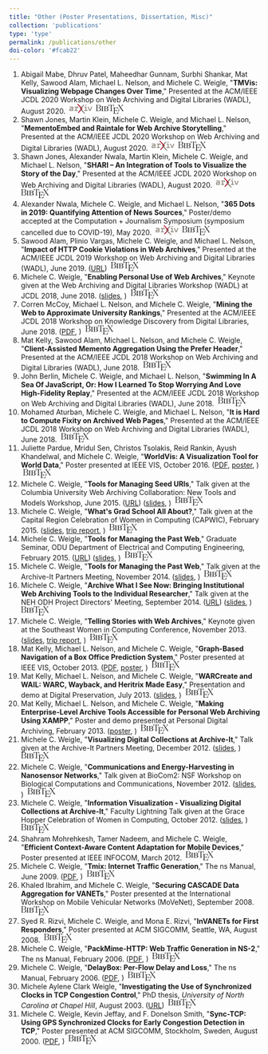 ```yaml
---
title: "Other (Poster Presentations, Dissertation, Misc)"
collection: 'publications'
type: 'type'
permalink: /publications/other
doi-color: '#fcab22'
---
```

1. Abigail Mabe, Dhruv Patel, Maheedhar Gunnam, Surbhi Shankar, Mat Kelly, Sawood Alam, Michael L. Nelson, and Michele C. Weigle, "**TMVis: Visualizing Webpage Changes Over Time**," Presented at the ACM/IEEE JCDL 2020 Workshop on Web Archiving and Digital Libraries (WADL), August 2020. &nbsp;<a href='https://arxiv.org/abs/2006.02487' target='_blank' class='btn btn--mcwpub'><img src='../images/arxiv-logo-20px-high.png'/></a> &nbsp;<a href='/publications/bibtex#mabe-wadl20' target='_blank' class='btn btn--mcwpub'><img src='../images/BibTeX_logo-18px-high.png'/></a>
1. Shawn Jones, Martin Klein, Michele C. Weigle, and Michael L. Nelson, "**MementoEmbed and Raintale for Web Archive Storytelling**," Presented at the ACM/IEEE JCDL 2020 Workshop on Web Archiving and Digital Libraries (WADL), August 2020. &nbsp;<a href='http://arxiv.org/abs/2008.00137' target='_blank' class='btn btn--mcwpub'><img src='../images/arxiv-logo-20px-high.png'/></a> &nbsp;<a href='/publications/bibtex#jones-wadl20a' target='_blank' class='btn btn--mcwpub'><img src='../images/BibTeX_logo-18px-high.png'/></a>
1. Shawn Jones, Alexander Nwala, Martin Klein, Michele C. Weigle, and Michael L. Nelson, "**SHARI – An Integration of Tools to Visualize the Story of the Day**," Presented at the ACM/IEEE JCDL 2020 Workshop on Web Archiving and Digital Libraries (WADL), August 2020. &nbsp;<a href='http://arxiv.org/abs/2008.00139' target='_blank' class='btn btn--mcwpub'><img src='../images/arxiv-logo-20px-high.png'/></a> &nbsp;<a href='/publications/bibtex#jones-wadl20b' target='_blank' class='btn btn--mcwpub'><img src='../images/BibTeX_logo-18px-high.png'/></a>
1. Alexander Nwala, Michele C. Weigle, and Michael L. Nelson, "**365 Dots in 2019: Quantifying Attention of News Sources**," Poster/demo accepted at the Computation + Journalism Symposium (symposium cancelled due to COVID-19), May 2020. &nbsp;<a href='https://arxiv.org/abs/2003.09989' target='_blank' class='btn btn--mcwpub'><img src='../images/arxiv-logo-20px-high.png'/></a> &nbsp;<a href='/publications/bibtex#nwala-cj20' target='_blank' class='btn btn--mcwpub'><img src='../images/BibTeX_logo-18px-high.png'/></a>
1. Sawood Alam, Plinio Vargas, Michele C. Weigle, and Michael L. Nelson, "**Impact of HTTP Cookie Violations in Web Archives**," Presented at the ACM/IEEE JCDL 2019 Workshop on Web Archiving and Digital Libraries (WADL), June 2019. ([URL](https://arxiv.org/abs/1906.07141)) &nbsp;<a href='/publications/bibtex#alam-arxiv19b' target='_blank' class='btn btn--mcwpub'><img src='../images/BibTeX_logo-18px-high.png'/></a>
1. Michele C. Weigle, "**Enabling Personal Use of Web Archives**," Keynote given at the Web Archiving and Digital Libraries Workshop (WADL) at JCDL 2018, June 2018. ([slides](https://www.slideshare.net/mweigle/enabling-personal-use-of-web-archives/), ) &nbsp;<a href='/publications/bibtex#weigle-wadl18' target='_blank' class='btn btn--mcwpub'><img src='../images/BibTeX_logo-18px-high.png'/></a>
1. Corren McCoy, Michael L. Nelson, and Michele C. Weigle, "**Mining the Web to Approximate University Rankings**," Presented at the ACM/IEEE JCDL 2018 Workshop on Knowledge Discovery from Digital Libraries, June 2018. ([PDF](https://www.cs.odu.edu/~mweigle/papers/mccoy-kddl18.pdf), ) &nbsp;<a href='/publications/bibtex#mccoy-kddl18' target='_blank' class='btn btn--mcwpub'><img src='../images/BibTeX_logo-18px-high.png'/></a>
1. Mat Kelly, Sawood Alam, Michael L. Nelson, and Michele C. Weigle, "**Client-Assisted Memento Aggregation Using the Prefer Header**," Presented at the ACM/IEEE JCDL 2018 Workshop on Web Archiving and Digital Libraries (WADL), June 2018. &nbsp;<a href='/publications/bibtex#kelly-wadl18' target='_blank' class='btn btn--mcwpub'><img src='../images/BibTeX_logo-18px-high.png'/></a>
1. John Berlin, Michele C. Weigle, and Michael L. Nelson, "**Swimming In A Sea Of JavaScript, Or: How I Learned To Stop Worrying And Love High-Fidelity Replay**," Presented at the ACM/IEEE JCDL 2018 Workshop on Web Archiving and Digital Libraries (WADL), June 2018. &nbsp;<a href='/publications/bibtex#berlin-wadl18' target='_blank' class='btn btn--mcwpub'><img src='../images/BibTeX_logo-18px-high.png'/></a>
1. Mohamed Aturban, Michele C. Weigle, and Michael L. Nelson, "**It is Hard to Compute Fixity on Archived Web Pages**," Presented at the ACM/IEEE JCDL 2018 Workshop on Web Archiving and Digital Libraries (WADL), June 2018. &nbsp;<a href='/publications/bibtex#aturban-wadl18' target='_blank' class='btn btn--mcwpub'><img src='../images/BibTeX_logo-18px-high.png'/></a>
1. Juliette Pardue, Mridul Sen, Christos Tsolakis, Reid Rankin, Ayush Khandelwal, and Michele C. Weigle, "**WorldVis: A Visualization Tool for World Data**," Poster presented at IEEE VIS, October 2016. ([PDF](http://www.cs.odu.edu/~mweigle/papers/pardue-vis16-2pg-poster.pdf), [poster](http://www.cs.odu.edu/~mweigle/papers/pardue-vis16-poster.pdf), ) &nbsp;<a href='/publications/bibtex#pardue-vis16' target='_blank' class='btn btn--mcwpub'><img src='../images/BibTeX_logo-18px-high.png'/></a>
1. Michele C. Weigle, "**Tools for Managing Seed URIs**," Talk given at the Columbia University Web Archiving Collaboration: New Tools and Models Workshop, June 2015. ([URL](https://www.youtube.com/watch?v=yeuk_vIOXcw&t=1226)) ([slides](http://www.slideshare.net/mweigle/detecting-offtopic-web-pages-at-cuwarc), ) &nbsp;<a href='/publications/bibtex#weigle-cuwarc15' target='_blank' class='btn btn--mcwpub'><img src='../images/BibTeX_logo-18px-high.png'/></a>
1. Michele C. Weigle, "**What's Grad School All About?**," Talk given at the Capital Region Celebration of Women in Computing (CAPWIC), February 2015. ([slides](http://www.slideshare.net/mweigle/2015-cap-wic), [trip report](http://ws-dl.blogspot.com/2015/03/2015-03-23-2015-capital-region.html), ) &nbsp;<a href='/publications/bibtex#weigle-capwic15' target='_blank' class='btn btn--mcwpub'><img src='../images/BibTeX_logo-18px-high.png'/></a>
1. Michele C. Weigle, "**Tools for Managing the Past Web**," Graduate Seminar, ODU Department of Electrical and Computing Engineering, February 2015. ([URL](https://www.odu.edu/announcements/faculty-staff/2015/2/16/ece_graduate_seminar.iframe.html)) ([slides](http://www.slideshare.net/mweigle/2015-oduecetalk), ) &nbsp;<a href='/publications/bibtex#weigle-ece15' target='_blank' class='btn btn--mcwpub'><img src='../images/BibTeX_logo-18px-high.png'/></a>
1. Michele C. Weigle, "**Tools for Managing the Past Web**," Talk given at the Archive-It Partners Meeting, November 2014. ([slides](http://www.slideshare.net/mweigle/2014-weigleaitpublic), ) &nbsp;<a href='/publications/bibtex#weigle-aitpartners-14' target='_blank' class='btn btn--mcwpub'><img src='../images/BibTeX_logo-18px-high.png'/></a>
1. Michele C. Weigle, "**Archive What I See Now: Bringing Institutional Web Archiving Tools to the Individual Researcher**," Talk given at the NEH ODH Project Directors' Meeting, September 2014. ([URL](https://www.youtube.com/watch?v=UI-rxeEnhvk&feature=youtu.be&t=4338)) ([slides](http://www.slideshare.net/mweigle/2014-weigleneh), ) &nbsp;<a href='/publications/bibtex#weigle-nehodh-14' target='_blank' class='btn btn--mcwpub'><img src='../images/BibTeX_logo-18px-high.png'/></a>
1. Michele C. Weigle, "**Telling Stories with Web Archives**," Keynote given at the Southeast Women in Computing Conference, November 2013. ([slides](http://www.slideshare.net/mweigle/telling-stories-with-web-archives), [trip report](http://ws-dl.blogspot.com/2013/11/2013-11-21-2013-southeast-women-in.html), ) &nbsp;<a href='/publications/bibtex#weigle-sewic13' target='_blank' class='btn btn--mcwpub'><img src='../images/BibTeX_logo-18px-high.png'/></a>
1. Mat Kelly, Michael L. Nelson, and Michele C. Weigle, "**Graph-Based Navigation of a Box Office Prediction System**," Poster presented at IEEE VIS, October 2013. ([PDF](http://www.cs.odu.edu/~mkelly/papers/2013_ieeevis_boxofficeprediction.pdf), [poster](http://www.cs.odu.edu/~mkelly/posters/2013_vis_boxoffice.pdf), ) &nbsp;<a href='/publications/bibtex#kelly-infovis13' target='_blank' class='btn btn--mcwpub'><img src='../images/BibTeX_logo-18px-high.png'/></a>
1. Mat Kelly, Michael L. Nelson, and Michele C. Weigle, "**WARCreate and WAIL: WARC, Wayback, and Heritrix Made Easy**," Presentation and demo at Digital Preservation, July 2013. ([slides](http://www.slideshare.net/matkelly01/digital-preservation-2013), ) &nbsp;<a href='/publications/bibtex#kelly-dp13' target='_blank' class='btn btn--mcwpub'><img src='../images/BibTeX_logo-18px-high.png'/></a>
1. Mat Kelly, Michael L. Nelson, and Michele C. Weigle, "**Making Enterprise-Level Archive Tools Accessible for Personal Web Archiving Using XAMPP**," Poster and demo presented at Personal Digital Archiving, February 2013. ([poster](http://www.slideshare.net/matkelly01/making-enterpriselevel-archive-tools-accessible-for-personal-web-archiving), ) &nbsp;<a href='/publications/bibtex#kelly-pda13' target='_blank' class='btn btn--mcwpub'><img src='../images/BibTeX_logo-18px-high.png'/></a>
1. Michele C. Weigle, "**Visualizing Digital Collections at Archive-It**," Talk given at the Archive-It Partners Meeting, December 2012. ([slides](http://www.slideshare.net/mweigle/visualizing-digital-collections-at-archiveit), ) &nbsp;<a href='/publications/bibtex#weigle-archiveit12' target='_blank' class='btn btn--mcwpub'><img src='../images/BibTeX_logo-18px-high.png'/></a>
1. Michele C. Weigle, "**Communications and Energy-Harvesting in Nanosensor Networks**," Talk given at BioCom2: NSF Workshop on Biological Computations and Communications, November 2012. ([slides](http://www.slideshare.net/mweigle/communications-and-energyharvesting-in-nanosensor-networks), ) &nbsp;<a href='/publications/bibtex#weigle-biocom12' target='_blank' class='btn btn--mcwpub'><img src='../images/BibTeX_logo-18px-high.png'/></a>
1. Michele C. Weigle, "**Information Visualization - Visualizing Digital Collections at Archive-It**," Faculty Lightning Talk given at the Grace Hopper Celebration of Women in Computing, October 2012. ([slides](http://www.slideshare.net/mweigle/information-visualization-visualizing-digital-collections-at-archiveit), ) &nbsp;<a href='/publications/bibtex#weigle-ghc12' target='_blank' class='btn btn--mcwpub'><img src='../images/BibTeX_logo-18px-high.png'/></a>
1. Shahram Mohrehkesh, Tamer Nadeem, and Michele C. Weigle, "**Efficient Context-Aware Content Adaptation for Mobile Devices**," Poster presented at IEEE INFOCOM, March 2012. &nbsp;<a href='/publications/bibtex#mohrehkesh-infocom12' target='_blank' class='btn btn--mcwpub'><img src='../images/BibTeX_logo-18px-high.png'/></a>
1. Michele C. Weigle, "**Tmix: Internet Traffic Generation**," The ns Manual, June 2009. ([PDF](http://www.cs.odu.edu/~mweigle/papers/tmix-nsdoc.pdf), ) &nbsp;<a href='/publications/bibtex#tmix-docs' target='_blank' class='btn btn--mcwpub'><img src='../images/BibTeX_logo-18px-high.png'/></a>
1. Khaled Ibrahim, and Michele C. Weigle, "**Securing CASCADE Data Aggregation for VANETs**," Poster presented at the International Workshop on Mobile Vehicular Networks (MoVeNet), September 2008. &nbsp;<a href='/publications/bibtex#ibrahim-movenet08-b' target='_blank' class='btn btn--mcwpub'><img src='../images/BibTeX_logo-18px-high.png'/></a>
1. Syed R. Rizvi, Michele C. Weigle, and Mona E. Rizvi, "**InVANETs for First Responders**," Poster presented at ACM SIGCOMM, Seattle, WA, August 2008. &nbsp;<a href='/publications/bibtex#rizvi-sigcomm08' target='_blank' class='btn btn--mcwpub'><img src='../images/BibTeX_logo-18px-high.png'/></a>
1. Michele C. Weigle, "**PackMime-HTTP: Web Traffic Generation in NS-2**," The ns Manual, February 2006. ([PDF](http://www.cs.odu.edu/~mweigle/research/netsim/packmime-nsdoc.pdf), ) &nbsp;<a href='/publications/bibtex#packmime-docs' target='_blank' class='btn btn--mcwpub'><img src='../images/BibTeX_logo-18px-high.png'/></a>
1. Michele C. Weigle, "**DelayBox: Per-Flow Delay and Loss**," The ns Manual, February 2006. ([PDF](http://www.cs.odu.edu/~mweigle/research/netsim/delaybox-nsdoc.pdf), ) &nbsp;<a href='/publications/bibtex#delaybox-docs' target='_blank' class='btn btn--mcwpub'><img src='../images/BibTeX_logo-18px-high.png'/></a>
1. Michele Aylene Clark Weigle, "**Investigating the Use of Synchronized Clocks in TCP Congestion Control**," PhD thesis, *University of North Carolina at Chapel Hill*, August 2003. ([URL](http://www.cs.odu.edu/~mweigle/unc/diss/)) &nbsp;<a href='/publications/bibtex#weigle-03' target='_blank' class='btn btn--mcwpub'><img src='../images/BibTeX_logo-18px-high.png'/></a>
1. Michele C. Weigle, Kevin Jeffay, and F. Donelson Smith, "**Sync-TCP: Using GPS Synchronized Clocks for Early Congestion Detection in TCP**," Poster presented at ACM SIGCOMM, Stockholm, Sweden, August 2000. ([PDF](http://www.cs.odu.edu/~mweigle/papers/sigcomm00-abs.pdf), ) &nbsp;<a href='/publications/bibtex#weigle-sigcomm00' target='_blank' class='btn btn--mcwpub'><img src='../images/BibTeX_logo-18px-high.png'/></a>
